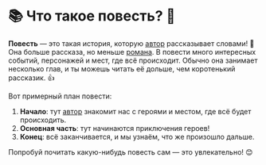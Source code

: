 # 📚 Что такое повесть? 🤔

**Повесть** — это такая история, которую [автор](author.md) рассказывает словами! 📖 Она больше рассказа, но меньше [романа](novel.md). В повести много интересных событий, персонажей и мест, где всё происходит. Обычно она занимает несколько глав, и ты можешь читать её дольше, чем коротенький рассказик. 👍

Вот примерный план повести:
1. **Начало**: тут [автор](author.md) знакомит нас с героями и местом, где всё будет происходить.
2. **Основная часть**: тут начинаются приключения героев!
3. **Конец**: всё заканчивается, и мы узнаём, что же произошло дальше.

Попробуй почитать какую-нибудь повесть сам — это увлекательно! 😊